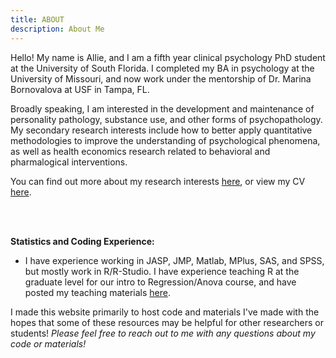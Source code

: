 ```yaml
---
title: ABOUT
description: About Me
---
```


Hello! My name is Allie, and I am a fifth year clinical psychology PhD student at the University of South Florida. I completed my BA in psychology at the University of Missouri, and now work under the mentorship of Dr. Marina Bornovalova at USF in Tampa, FL. 

Broadly speaking, I am interested in the development and maintenance of personality pathology, substance use, and other forms of psychopathology. My secondary research interests include how to better apply quantitative methodologies to improve the understanding of psychological phenomena, as well as health economics research related to behavioral and pharmalogical interventions. 

You can find out more about my research interests [here](https://alliechoate.netlify.app/portfolio/), or view my CV [here](https://drive.google.com/file/d/1ozeP0N0JMMzJpPgZpo8-F-zTyFWw_j1A/view?usp=sharing).


<br><br>


**Statistics and Coding Experience:**

  - I have experience working in JASP, JMP, Matlab, MPlus, SAS, and SPSS, but mostly work in R/R-Studio. I have experience teaching R at the graduate level for our intro to Regression/Anova course, and have posted my teaching materials [here](https://alliechoate.netlify.app/post/reganova/). 


I made this website primarily to host code and materials I've made with the hopes that some of these resources may be helpful for other researchers or students! _Please feel free to reach out to me with any questions about my code or materials!_ 

<br><br>


